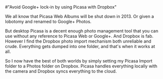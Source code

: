 #"Avoid Google+ lock-in by using Picasa with Dropbox"

We all know that Picasa Web Albums will be shut down in 2013. Or given a lobotomy and renamed to Google+ Photos.

But desktop Picasa is a decent enough photo management tool that you can use without any reference to Picasa Web or Google+. And Dropbox is fab. However I find the Dropbox photo import mechanism both unreliable and crude. Everything gets dumped into one folder, and that's when it works at all.

So I now have the best of both worlds by simply setting my Picasa Import folder to a Photos folder on Dropbox. Picasa handles everything locally with the camera and Dropbox syncs everything to the cloud.